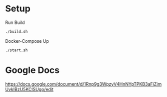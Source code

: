 # Setup

Run Build

```bash
./build.sh
```

Docker-Compose Up

```bash
./start.sh
```

# Google Docs

https://docs.google.com/document/d/1Rnp9g3WpzyV4HnNYpTPKB3aFiZimUvkIBzU5KClSUgo/edit